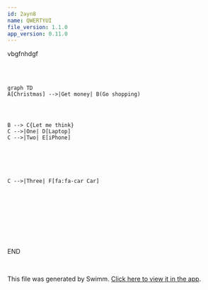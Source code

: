 ```yaml
---
id: 2ayn8
name: QWERTYUI
file_version: 1.1.0
app_version: 0.11.0
---
```


vbgfnhdgf

<br/>

<br/>

<!--MERMAID {width:100}-->
```mermaid
graph TD
A[Christmas] -->|Get money| B(Go shopping)




B --> C{Let me think}
C -->|One| D[Laptop]
C -->|Two| E[iPhone]






C -->|Three| F[fa:fa-car Car]








```
<!--MCONTENT {content: graph TD<br/>
A\[Christmas\] \-\-\>|Get money| B(Go shopping)

<br/>

<br/>
B \-\-\> C{Let me think}<br/>
C \-\-\>|One| D\[Laptop\]<br/>
C \-\-\>|Two| E\[iPhone\]

<br/>

<br/>

<br/>
C \-\-\>|Three| F\[fa:fa-car Car\]

<br/>

<br/>

<br/>

<br/>} --->

<br/>

END

<br/>

This file was generated by Swimm. [Click here to view it in the app](http://localhost:5001/repos/ls4DA2fLasmQuEbT4ipw/docs/2ayn8).
